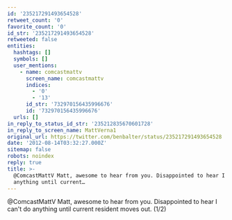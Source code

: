```yaml
---
id: '235217291493654528'
retweet_count: '0'
favorite_count: '0'
id_str: '235217291493654528'
retweeted: false
entities:
  hashtags: []
  symbols: []
  user_mentions:
    - name: comcastmattv
      screen_name: comcastmattv
      indices:
        - '0'
        - '13'
      id_str: '732970156435996676'
      id: '732970156435996676'
  urls: []
in_reply_to_status_id_str: '235212835670601728'
in_reply_to_screen_name: MattVerna1
original_url: https://twitter.com/benbalter/status/235217291493654528
date: '2012-08-14T03:32:27.000Z'
sitemap: false
robots: noindex
reply: true
title: >-
  @ComcastMattV Matt, awesome to hear from you. Disappointed to hear I can't do
  anything until current…
---
```


@ComcastMattV Matt, awesome to hear from you. Disappointed to hear I can't do anything until current resident moves out. (1/2)